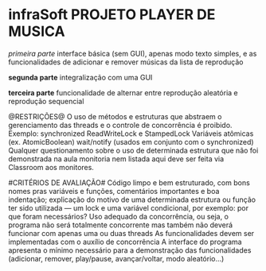 # infraSoft PROJETO PLAYER DE MUSICA
*primeira parte*
interface básica (sem GUI), apenas modo texto simples, e as funcionalidades de adicionar e remover músicas da lista de reprodução

**segunda parte**
integralização com uma GUI

**terceira parte**
 funcionalidade de alternar entre reprodução aleatória e reprodução sequencial


@RESTRIÇÕES@
O uso de métodos e estruturas que abstraem o gerenciamento das threads e o controle de concorrência é proibido. Exemplo:
synchronized
ReadWriteLock e StampedLock
Variáveis atômicas (ex. AtomicBoolean)
wait/notify (usados em conjunto com o synchronized)
Qualquer questionamento sobre o uso de determinada estrutura que não foi demonstrada na aula monitoria nem listada aqui deve ser feita via Classroom aos monitores.

#CRITÉRIOS DE AVALIAÇÃO#
Código limpo e bem estruturado, com bons nomes pras variáveis e funções, comentários importantes e boa indentação; explicação do motivo de uma determinada estrutura ou função ter sido utilizada — um lock e uma variável condicional, por exemplo: por que foram necessários?
Uso adequado da concorrência, ou seja, o programa não será totalmente concorrente mas também não deverá funcionar com apenas uma ou duas threads
As funcionalidades devem ser implementadas com o auxílio de concorrência
A interface do programa apresenta o mínimo necessário para a demonstração das funcionalidades (adicionar, remover, play/pause, avançar/voltar, modo aleatório…)
